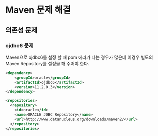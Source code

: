 # Maven 문제 해결 

## 의존성 문제 
### ojdbc6 문제 
Maven으로 ojdbc6를 설정 할 때 pom 에러가 나는 경우가 많은데 이경우 별도의 Maven Repository를 설정을 해 주어야 한다.

```xml
<dependency>
    <groupId>oracle</groupId>
    <artifactId>ojdbc6</artifactId>
    <version>11.2.0.3</version>
</dependency>
```
```xml
<repositories>
  <repository>
    <id>oracle</id>
    <name>ORACLE JDBC Repository</name>
    <url>http://www.datanucleus.org/downloads/maven2/</url>
  </repository>
</repositories>
```


